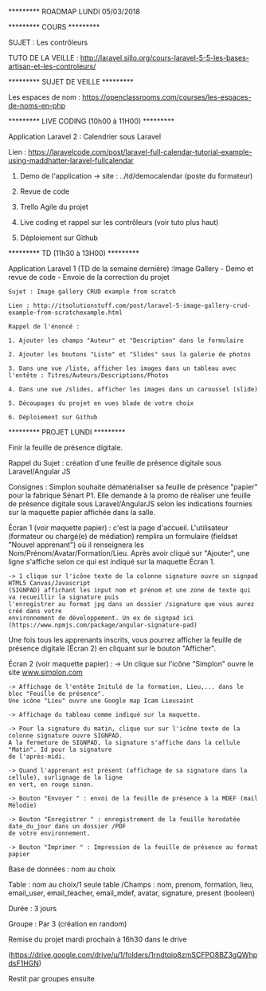
*********  ROADMAP LUNDI 05/03/2018


********* COURS *********

SUJET : Les contrôleurs

TUTO DE LA VEILLE : http://laravel.sillo.org/cours-laravel-5-5-les-bases-artisan-et-les-controleurs/


********* SUJET DE VEILLE *********

  Les espaces de nom : https://openclassrooms.com/courses/les-espaces-de-noms-en-php


********* LIVE CODING (10h00 à 11H00) *********


Application Laravel 2 : Calendrier sous Laravel 

Lien : https://laravelcode.com/post/laravel-full-calendar-tutorial-example-using-maddhatter-laravel-fullcalendar

1. Demo de l'application -> site : ../td/democalendar (poste du formateur)

2. Revue de code

3. Trello Agile du projet

4. Live coding et rappel sur les contrôleurs (voir tuto plus haut)

5. Déploiement sur Github


********* TD (11h30 à 13H00) *********

Application Laravel 1 (TD de la semaine dernière) :Image Gallery - Demo et revue de code - Envoie de la correction du projet

	Sujet : Image gallery CRUD example from scratch

	Lien : http://itsolutionstuff.com/post/laravel-5-image-gallery-crud-example-from-scratchexample.html

	Rappel de l'énoncé :

	1. Ajouter les champs "Auteur" et "Description" dans le formulaire

	2. Ajouter les boutons "Liste" et "Slides" sous la galerie de photos

	3. Dans une vue /liste, afficher les images dans un tableau avec l'entête : Titres/Auteurs/Descriptions/Photos

	4. Dans une vue /slides, afficher les images dans un caroussel (slide)

	5. Découpages du projet en vues blade de votre choix

	6. Déploiement sur Github


********* PROJET LUNDI *********

Finir la feuille de présence digitale.

Rappel du Sujet : création d'une feuille de présence digitale sous Laravel/Angular JS

Consignes : Simplon souhaite dématérialiser sa feuille de présence "papier" pour la fabrique Sénart P1.
Elle demande à la promo de réaliser une feuille de présence digitale sous Laravel/AngularJS
selon les indications fournies sur la maquette papier affichée dans la salle.

Écran 1 (voir maquette papier) : c'est la page d'accueil. L'utilisateur (formateur ou chargé(e) de médiation) 
remplira un formulaire (fieldset "Nouvel apprenant") où il renseignera les Nom/Prénom/Avatar/Formation/Lieu.
Après avoir cliqué sur "Ajouter", une ligne s'affiche selon ce qui est indiqué sur la maquette Écran 1.

	-> 1 clique sur l'icône texte de la colonne signature ouvre un signpad HTML5 Canvas/Javascript 
	(SIGNPAD) affichant les input nom et prénom et une zone de texte qui va recueillir la signature puis 
	l'enregistrer au format jpg dans un dossier /signature que vous aurez créé dans votre
	environnement de développement. Un ex de signpad ici (https://www.npmjs.com/package/angular-signature-pad)

Une fois tous les apprenants inscrits, vous pourrez afficher la feuille de présence digitale (Écran 2)
en cliquant sur le bouton "Afficher".

Écran 2 (voir maquette papier) : 
	-> Un clique sur l'icône "Simplon" ouvre le site www.simplon.com

	-> Affichage de l'entête Initulé de la formation, Lieu,... dans le bloc "Feuille de présence".
	Une icône "Lieu" ouvre une Google map Icam Lieusaint

	-> Affichage du tableau comme indiqué sur la maquette.

	-> Pour la signature du matin, clique sur sur l'icône texte de la colonne signature ouvre SIGNPAD.
	A la fermeture de SIGNPAD, la signature s'affiche dans la cellule "Matin". Id pour la signature
	de l'après-midi.

	-> Quand l'apprenant est présent (affichage de sa signature dans la cellule), surlignage de la ligne
	en vert, en rouge sinon.

	-> Bouton "Envoyer " : envoi de la feuille de présence à la MDEF (mail Mélodie)

	-> Bouton "Enregistrer " : enregistrement de la feuille horodatée date_du_jour dans un dossier /PDF
	de votre environnement.

	-> Bouton "Imprimer " : Impression de la feuille de présence au format papier 


Base de données : nom au choix

Table :  nom au choix/1 seule table /Champs : nom, prenom, formation, lieu, email_user, email_teacher,
email_mdef, avatar, signature, present (booleen)


Durée : 3 jours

Groupe : Par 3 (création en random)

Remise du projet mardi prochain à 16h30 dans le drive 

(https://drive.google.com/drive/u/1/folders/1rndtqip8zmSCFPO8BZ3gQWhpdsF1HGN) 

Restit par groupes ensuite